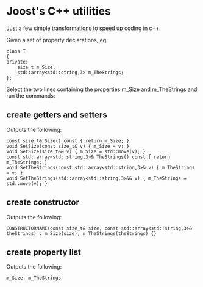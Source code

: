 # Joost's C++ utilities

Just a few simple transformations to speed up coding in c++.

Given a set of property declarations, eg:

```
class T
{
private:
    size_t m_Size;
    std::array<std::string,3> m_TheStrings;
};
```

Select the two lines containing the properties m_Size and m_TheStrings and run the commands:
## create getters and setters
Outputs the following:
```
const size_t& Size() const { return m_Size; }
void SetSize(const size_t& v) { m_Size = v; }
void SetSize(size_t&& v) { m_Size = std::move(v); }
const std::array<std::string,3>& TheStrings() const { return m_TheStrings; }
void SetTheStrings(const std::array<std::string,3>& v) { m_TheStrings = v; }
void SetTheStrings(std::array<std::string,3>&& v) { m_TheStrings = std::move(v); }
```

## create constructor
Outputs the following:
```
CONSTRUCTORNAME(const size_t& size, const std::array<std::string,3>& theStrings) : m_Size(size), m_TheStrings(theStrings) {}
```
## create property list
Outputs the following:
```
m_Size, m_TheStrings
```
